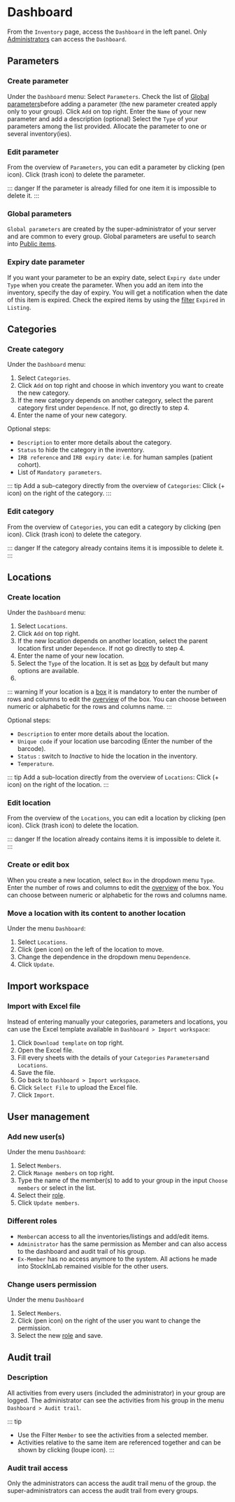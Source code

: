 # Dashboard
 From the `Inventory` page, access the `Dashboard` in the left panel. Only [Administrators](#change-users-permission) can access the `Dashboard`.

## Parameters

### Create parameter
Under the `Dashboard` menu:
Select  `Parameters`.
Check the list of [Global parameters](#global-parameters)before adding a parameter (the new parameter created apply only to your group).
Click `Add` on top right.
Enter the `Name` of your new parameter and add a description (optional)
Select the `Type` of your parameters among the list provided.
Allocate the parameter to one or several inventory(ies).

### Edit parameter
From the overview of `Parameters`, you can edit a parameter by clicking (pen icon).
Click (trash icon) to delete the parameter.

::: danger
If the parameter is already filled for one item it is impossible to delete it.
:::

### Global parameters
`Global parameters` are created by the super-administrator of your server and are common to every group. Global parameters are useful to search into [Public items](./items.md#search-into-public-items). 

### Expiry date parameter
If you want your parameter to be an expiry date, select `Expiry date` under `Type` when you create the parameter.
When you add an item into the inventory, specify the day of expiry. You will get a notification when the date of this item is expired.
Check the expired items by using the [filter](./items.md#filters) `Expired` in `Listing`.

## Categories

### Create category
Under the `Dashboard` menu:
1. Select `Categories`. 
2. Click `Add` on top right and choose in which inventory you want to create the new category.
3. If the new category depends on another category, select the parent category first under `Dependence`. If not, go directly to step 4.
4. Enter the name of your new category.

Optional steps:
* `Description` to enter more details about the category.
* `Status` to hide the category in the inventory.
* `IRB reference` and `IRB expiry date`: i.e. for human samples (patient cohort).
* List of `Mandatory parameters`.

::: tip
Add a sub-category directly from the overview of `Categories`: Click (+ icon) on the right of the category.
:::

### Edit category
From the overview of `Categories`, you can edit a category by clicking (pen icon).
Click (trash icon) to delete the category.

::: danger
If the category already contains items it is impossible to delete it.
:::

## Locations

### Create location
Under the `Dashboard` menu:
1. Select `Locations`. 
2. Click `Add` on top right.
3. If the new location depends on another location, select the parent location first under `Dependence`. If not go directly to step 4.
4. Enter the name of your new location. 
5. Select the `Type` of the location. It is set as [box](#create-or-edit-box) by default but many options are available.
6. 
::: warning
If your location is a [box](#create-or-edit-box)  it is mandatory to enter the number of rows and columns to edit the [overview](./storage.md#space-in-box) of the box. You can choose between numeric or alphabetic for the rows and columns name.
:::

Optional steps:
* `Description` to enter more details about the location.
* `Unique code` if your location use barcoding (Enter the number of the barcode).
* `Status` : switch to *Inactive* to hide the location in the inventory.
* `Temperature`.

::: tip
Add a sub-location directly from the overview of `Locations`: Click (+ icon) on the right of the location.
:::

### Edit location
From the overview of the `Locations`, you can edit a location by clicking (pen icon).
Click (trash icon) to delete the location.

::: danger
If the location already contains items it is impossible to delete it.
:::

### Create or edit box
When you create a new location, select `Box` in the dropdown menu `Type`.
Enter the number of rows and columns to edit the [overview](./storage.md#space-in-box) of the box. You can choose between numeric or alphabetic for the rows and columns name.

### Move a location with its content to another location
Under the menu `Dashboard`:
1. Select `Locations`.
2. Click (pen icon) on the left of the location to move.
3. Change the dependence in the dropdown menu `Dependence`.
4. Click `Update`.

## Import workspace

### Import with Excel file
Instead of entering manually your categories, parameters and locations, you can use the Excel template available in `Dashboard > Import workspace`:
1. Click `Download template` on top right.
2. Open the Excel file.
3. Fill every sheets with the details of your `Categories` `Parameters`and `Locations`. 
4. Save the file.
5. Go back to `Dashboard > Import workspace`. 
6. Click `Select File`  to upload the Excel file.
7. Click `Import`.

## User management

### Add new user(s)
Under the menu `Dashboard`:
1. Select `Members`.
2. Click `Manage members` on top right.
3. Type the name of the member(s) to add to your group in the input `Choose members` or select in the list.
4. Select their [role](#different-roles).
5. Click `Update members`.

### Different roles
* `Member`can access to all the inventories/listings and add/edit items.
* `Administrator` has the same permission as Member and can also access to the dashboard and audit trail of his group.
* `Ex-Member` has no access anymore to the system. All actions he made into StockInLab remained visible for the other users.

### Change users permission
Under the menu `Dashboard` 
1. Select `Members`. 
2. Click (pen icon) on the right of the user you want to change the permission.
3. Select the new [role](#different-roles) and save.

## Audit trail

### Description
All activities from every users (included the administrator) in your group are logged.
The administrator can see the activities from his group in the menu `Dashboard > Audit trail`. 

::: tip
* Use the Filter `Member` to see the activities from a selected member.
* Activities relative to the same item are referenced together and can be shown by clicking (loupe icon).
:::

### Audit trail access
Only the administrators can access the audit trail menu of the group. the super-administrators can access the audit trail from every groups.